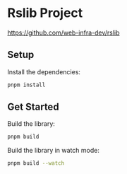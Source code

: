 # Rslib Project

https://github.com/web-infra-dev/rslib

## Setup

Install the dependencies:

```bash
pnpm install
```

## Get Started

Build the library:

```bash
pnpm build
```

Build the library in watch mode:

```bash
pnpm build --watch
```
